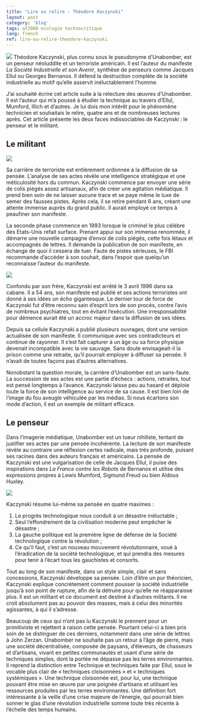 ```yaml
---
title: "Lire ou relire : Théodore Kaczynski"
layout: post
category: 'blog'
tags: af2000 ecologie technocritique
lang: french
ref: lire-ou-relire-theodore-kaczynski
---
```


![](http://blog.enzosandre.fr/wp-content/uploads/2017/01/big_artfichier_287239_4850034_20150524050911.jpg) Théodore Kaczynski, plus connu sous le pseudonyme d’Unabomber, est un penseur néoluddite et un terroriste américain. Il est l’auteur du manifeste *La Société Industrielle et son Avenir*, synthèse de penseurs comme Jacques Ellul ou Georges Bernanos. Il défend la destruction complète de la société industrielle au motif qu’elle asservit inéluctablement l’homme.

J’ai souhaité écrire cet article suite à la relecture des œuvres d’Unabomber. Il est l’auteur qui m’a poussé à étudier la technique au travers d’Ellul, Mumford, Illich et d’autres. Je lui dois mon intérêt pour le phénomène technicien et souhaitais le relire, quatre ans et de nombreuses lectures après. Cet article présente les deux faces indissociables de Kaczynski : le penseur et le militant.

## Le militant

![](http://blog.enzosandre.fr/wp-content/uploads/2017/01/220px-Unabomber-sketch.png)

Sa carrière de terroriste est entièrement ordonnée à la diffusion de sa pensée. L’analyse de ses actes révèle une intelligence stratégique et une méticulosité hors du commun. Kaczynski commence par envoyer une série de colis piégés assez artisanaux, afin de créer une agitation médiatique. Il prend bien soin de ne laisser aucune trace et se paye même le luxe de semer des fausses pistes. Après cela, il se retire pendant 6 ans, créant une attente immense auprès du grand public. Il aurait employé ce temps à peaufiner son manifeste.

La seconde phase commence en 1993 lorsque le criminel le plus célèbre des Etats-Unis refait surface. Prenant appui sur son immense renommée, il démarre une nouvelle campagne d’envoi de colis piégés, cette fois létaux et accompagnés de lettres. Il demande la publication de son manifeste, en échange de quoi il cessera de tuer. Faute de pistes sérieuses, le FBI recommande d’accéder à son souhait, dans l’espoir que quelqu’un reconnaisse l’auteur du manifeste.

![](http://blog.enzosandre.fr/wp-content/uploads/2017/01/ub1.jpg)

Confondu par son frère, Kaczynski est arrêté le 3 avril 1996 dans sa cabane. Il a 54 ans, son manifeste est publié et ses actions terroristes ont donné à ses idées un écho gigantesque. Le dernier tour de force de Kaczynski fut d’être reconnu sain d’esprit lors de son procès, contre l’avis de nombreux psychiatres, tout en évitant l’exécution. Une irresponsabilité pour démence aurait été un accroc majeur dans la diffusion de ses idées.

Depuis sa cellule Kaczynski a publié plusieurs ouvrages, dont une version actualisée de son manifeste. Il communique avec ses contradicteurs et continue de rayonner. Il s’est fait capturer à un âge ou sa force physique devenait incompatible avec la vie sauvage. Sans doute envisageait-il la prison comme une retraite, qu’il pourrait employer à diffuser sa pensée. Il n’avait de toutes façons pas d’autres alternatives.

Nonobstant la question morale, la carrière d’Unabomber est un sans-faute. La succession de ses actes est une partie d’échecs : actions, retraites, tout est pensé longtemps à l’avance. Kaczynski laisse peu au hasard et déploie toute la force de son intelligence au service de sa cause. Il est bien loin de l’image du fou aveugle véhiculée par les médias. Si nous écartons son mode d’action, il est un exemple de militant efficace.

## Le penseur

Dans l’imagerie médiatique, Unabomber est un tueur nihiliste, tentant de justifier ses actes par une pensée incohérente. La lecture de son manifeste révèle au contraire une réflexion certes radicale, mais très profonde, puisant ses racines dans des auteurs français et américains. La pensée de Kaczynski est une vulgarisation de celle de Jacques Ellul, il puise des inspirations dans *La France contre les Robots* de Bernanos et utilise des expressions propres à Lewis Mumford, Sigmund Freud ou bien Aldous Huxley.

![](http://blog.enzosandre.fr/wp-content/uploads/2017/01/theodore-kaczynskis-quotes-7.jpg)

Kaczynski résume lui-même sa pensée en quatre maximes :

1. Le progrès technologique nous conduit à un désastre inéluctable ;
2. Seul l’effondrement de la civilisation moderne peut empêcher le désastre ;
3. La gauche politique est la première ligne de défense de la Société technologique contre la révolution ;
4. Ce qu’il faut, c’est un nouveau mouvement révolutionnaire, voué à l’éradication de la société technologique, et qui prendra des mesures pour tenir à l’écart tous les gauchistes et consorts.

Tout au long de son manifeste, dans un style simple, clair et sans concessions, Kaczynski développe sa pensée. Loin d’être un pur théoricien, Kaczynski explique concrètement comment pousser la société industrielle jusqu’à son point de rupture, afin de la détruire pour qu’elle ne réapparaisse plus. Il est un militant et ce document est destiné à d’autres militants. Il ne croit absolument pas au pouvoir des masses, mais à celui des minorités agissantes, à qui il s’adresse.

Beaucoup de ceux qui n’ont pas lu Kaczynski le prennent pour un primitiviste et rejettent à raison cette pensée. Pourtant celui-ci a bien pris soin de se distinguer de ces derniers, notamment dans une série de lettres à John Zerzan. Unabomber ne souhaite pas un retour à l’âge de pierre, mais une société décentralisée, composée de paysans, d’éleveurs, de chasseurs et d’artisans, vivant en petites communautés et usant d’une série de techniques simples, dont la portée ne dépasse pas les terres environnantes. Il reprend la distinction entre Technique et techniques faite par Ellul, sous le vocable plus clair de « techniques cloisonnées » et « techniques systémiques ». Une technique cloisonnée est, pour lui, une technique pouvant être mise en œuvre par une poignée d’artisans et utilisant les ressources produites par les terres environnantes. Une définition fort intéressante à la veille d’une crise majeure de l’énergie, qui pourrait bien sonner le glas d’une révolution industrielle somme toute très récente à l’échelle des temps humains.